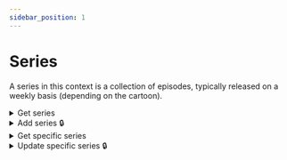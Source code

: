 ```yaml
---
sidebar_position: 1
---
```


# Series

A series in this context is a collection of episodes, typically released on a weekly basis (depending on the cartoon).

<details id="get-series">
  <summary>Get series</summary>

**GET** `https://staging-kaboom.herokuapp.com/v1/cartoons/series/`

**Query params:**

| Name       | Value      | Type       | Required  |
|------------|------------|------------|-----------|
| query      | regular    | str        | no        |
| genre      | animation  | str        | no        |
| status     | completed  | str options| no        |
| network    | 1          | int        | no        |
| tmdb_id    |            | int        | no        |
| imdb_id    |            | str        | no        |
| page *     | 1          | int        | no        |

\* pagination purposes

**Response:**

```json
{
  "count": 1,
  "next": null,
  "previous": null,
  "results": [
    {
      "id": 43,
      "genres": [
        {
          "id": 1,
          "genre": "Animation"
        },
        {
          "id": 2,
          "genre": "Comedy"
        }
      ],
      "network": {
        "id": 1,
        "name": "Cartoon Network",
        "website": "",
        "logo": "",
        "date_created": "2022-01-13T20:02:38.507854Z"
      },
      "characters": [
        {
          "id": 4,
          "voice_actors": [
            {
              "id": 2,
              "age": 19,
              "name": "Tanveer Najib",
              "image": "",
              "date_of_birth": "2002-07-15",
              "date_of_death": null,
              "biography": "",
              "date_created": "2022-02-07T17:36:46.263489Z"
            }
          ],
          "teams": [],
          "location_of_operation": null,
          "name": "Rigby",
          "alias": null,
          "image": "",
          "biography": "RIGBONINGGGGGGGGGG",
          "status": "ALIVE",
          "alignment": "GOOD",
          "intelligence": 0,
          "strength": 0,
          "speed": 0,
          "durability": 0,
          "power": 0,
          "combat": 0,
          "date_created": "2022-02-05T10:39:07.452127Z"
        }
      ],
      "name": "Regular Show",
      "summary": "The series revolves around the lives of two friends, a blue jay named Mordecai and a raccoon named Rigby—both employed as groundskeepers at a local park. Their regular attempts to slack off usually lead to surreal, extreme, and often supernatural misadventures. During these misadventures, they interact with the show's other main characters: Benson, Pops, Muscle Man, Hi-Five Ghost, Skips, Thomas, Margaret and Eileen.",
      "season_count": 8,
      "cover_image": "",
      "background_image": "",
      "status": "COMPLETED",
      "rating": null,
      "website": "https://cartoonnetwork.com/",
      "imdb_id": "tt1710308",
      "tmdb_id": 31132,
      "date_created": "2022-03-09T09:49:45.682459Z"
    }
  ]
}
```

</details>

<details id="add-series">
  <summary>Add series 🔒</summary>

**POST** `https://staging-kaboom.herokuapp.com/v1/cartoons/series/`

**Headers:**

| Name          | Value                   | Required   |
|---------------|-------------------------|------------|
| Authorization | Token user_access_token | yes        |

**JSON Body:**

| Name          | Required   |
|---------------|------------|
| name          | yes        |
| status        | yes        |
| season_count  | yes        |
| network_id    | no         |
| summary       | no         |
| genres_id     | no         |
| website       | no         |
| imdb_id       | no         |
| tmdb_id       | no         |
| characters_id | no         |

**Response:**

```json
{
  "id": 44,
  "genres": [
    {
      "id": 1,
      "genre": "Animation"
    },
    {
      "id": 2,
      "genre": "Comedy"
    }
  ],
  "network": {
    "id": 1,
    "name": "Cartoon Network",
    "website": "",
    "logo": "",
    "date_created": "2022-01-13T20:02:38.507854Z"
  },
  "characters": [],
  "name": "Adventure Time",
  "summary": "Adventure Time!",
  "season_count": 10,
  "cover_image": "",
  "background_image": "",
  "status": "COMPLETED",
  "rating": null,
  "website": null,
  "imdb_id": null,
  "tmdb_id": null,
  "date_created": "2022-03-09T10:21:02.071847Z"
}
```

</details>

<details id="get-spec-series">
  <summary>Get specific series</summary>

**GET** `https://staging-kaboom.herokuapp.com/v1/cartoons/series/{cartoon_id}/`

**Response:**

```json
{
  "id": 44,
  "genres": [
    {
      "id": 1,
      "genre": "Animation"
    },
    {
      "id": 2,
      "genre": "Comedy"
    }
  ],
  "network": {
    "id": 1,
    "name": "Cartoon Network",
    "website": "",
    "logo": "",
    "date_created": "2022-01-13T20:02:38.507854Z"
  },
  "characters": [],
  "name": "Adventure Time",
  "summary": "Adventure Time!",
  "season_count": 10,
  "cover_image": "",
  "background_image": "",
  "status": "COMPLETED",
  "rating": null,
  "website": null,
  "imdb_id": null,
  "tmdb_id": null,
  "date_created": "2022-03-09T10:21:02.071847Z"
}
```

</details>

<details id="update-spec-series">
  <summary>Update specific series 🔒</summary>

**PATCH** `https://staging-kaboom.herokuapp.com/v1/cartoons/series/{cartoon_id}/`

**Headers:**

| Name          | Value                   | Required   |
|---------------|-------------------------|------------|
| Authorization | Token user_access_token | yes        |

**JSON Body:**

| Name          | Required   |
|---------------|------------|
| name          | no         |
| status        | no         |
| season_count  | no         |
| network_id    | no         |
| summary       | no         |
| genres_id     | no         |
| website       | no         |
| imdb_id       | no         |
| tmdb_id       | no         |
| characters_id | no         |

**Response:**

```json
{
  "id": 44,
  "genres": [
    {
      "id": 1,
      "genre": "Animation"
    },
    {
      "id": 2,
      "genre": "Comedy"
    }
  ],
  "network": {
    "id": 1,
    "name": "Cartoon Network",
    "website": "",
    "logo": "",
    "date_created": "2022-01-13T20:02:38.507854Z"
  },
  "characters": [
    {
      "id": 4,
      "voice_actors": [
        {
          "id": 2,
          "age": 19,
          "name": "Test Actor",
          "image": "",
          "date_of_birth": "2002-07-15",
          "date_of_death": null,
          "biography": "",
          "date_created": "2022-02-07T17:36:46.263489Z"
        }
      ],
      "teams": [],
      "location_of_operation": null,
      "name": "Rigby",
      "alias": null,
      "image": "",
      "biography": "RIGBONINGGGGGGGGGG",
      "status": "ALIVE",
      "alignment": "GOOD",
      "intelligence": 0,
      "strength": 0,
      "speed": 0,
      "durability": 0,
      "power": 0,
      "combat": 0,
      "date_created": "2022-02-05T10:39:07.452127Z"
    }
  ],
  "name": "Adventure Time",
  "summary": "Adventure Time!",
  "season_count": 10,
  "cover_image": "",
  "background_image": "",
  "status": "COMPLETED",
  "rating": null,
  "website": null,
  "imdb_id": null,
  "tmdb_id": null,
  "date_created": "2022-03-09T10:21:02.071847Z"
}
```

</details>